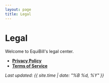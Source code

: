 ```yaml
---
layout: page
title: Legal
---
```


<link rel="stylesheet" href="/legal-site/assets/css/custom.css">

# Legal

Welcome to EquiBill's legal center.

- **[Privacy Policy](/legal-site/privacy/)**  
- **[Terms of Service](/legal-site/terms/)**

_Last updated: {{ site.time | date: "%B %d, %Y" }}_
